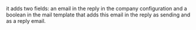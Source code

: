it adds two fields: an email in the reply in the company configuration and a boolean in the mail template that adds this email in the reply as sending and as a reply email.